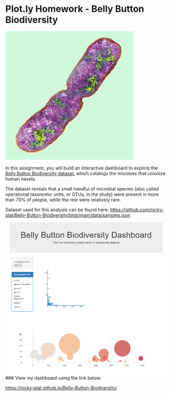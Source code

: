 # Plot.ly Homework - Belly Button Biodiversity

![Bacteria by filterforge.com](Images/bacteria.jpg)

In this assignment, you will build an interactive dashboard to explore the [Belly Button Biodiversity dataset](http://robdunnlab.com/projects/belly-button-biodiversity/), which catalogs the microbes that colonize human navels.

The dataset reveals that a small handful of microbial species (also called operational taxonomic units, or OTUs, in the study) were present in more than 70% of people, while the rest were relatively rare.

Dataset used for this analysis can be found here: 
https://github.com/nicky-plat/Belly-Button-Biodiversity/blob/main/data/samples.json

<img src="Images/dashboard.png" >
### View my dashboard using the link below:

https://nicky-plat.github.io/Belly-Button-Biodiversity/


